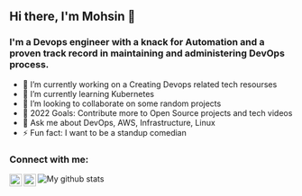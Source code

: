 
<!--
**mohsin996/mohsin996** is a ✨ _special_ ✨ repository because its `README.md` (this file) appears on your GitHub profile.

-->

## Hi there, I'm Mohsin 👋

### I'm a Devops engineer with a knack for Automation and a proven track record in maintaining and administering DevOps process.
- 🔭 I’m currently working on a Creating Devops related tech resourses 
- 🌱 I’m currently learning Kubernetes
- 👯 I’m looking to collaborate on some random projects
- 🥅 2022 Goals: Contribute more to Open Source projects and tech videos 
- 💬 Ask me about DevOps, AWS, Infrastructure, Linux
- ⚡ Fun fact: I want to be a standup comedian

### Connect with me:


[<img align="left" alt="LinkedIn" width="22px" src="https://cdn.jsdelivr.net/npm/simple-icons@v3/icons/linkedin.svg" />][linkedin]
[<img align="left" alt="Instagram" width="22px" src="https://cdn.jsdelivr.net/npm/simple-icons@v3/icons/instagram.svg" />][instagram]


[instagram]: https://www.instagram.com/mohsink92/
[linkedin]: https://www.linkedin.com/in/mohsinkhan4/


![My github stats](https://github-readme-stats.vercel.app/api?username=mohsin996&hide=["issues"]&show_icons=true)
